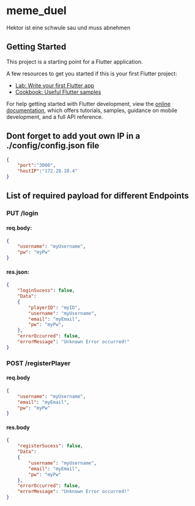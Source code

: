 # meme_duel

Hektor ist eine schwule sau und muss abnehmen

## Getting Started

This project is a starting point for a Flutter application.

A few resources to get you started if this is your first Flutter project:

- [Lab: Write your first Flutter app](https://docs.flutter.dev/get-started/codelab)
- [Cookbook: Useful Flutter samples](https://docs.flutter.dev/cookbook)

For help getting started with Flutter development, view the
[online documentation](https://docs.flutter.dev/), which offers tutorials,
samples, guidance on mobile development, and a full API reference.

## Dont forget to add yout own IP in a ./config/config.json file
```json
{
    "port":"3000",
    "hostIP":"172.20.10.4"
}
```

## List of required payload for different Endpoints
### PUT /login
#### req.body:
```json
{
    "username": "myUsername",
    "pw": "myPw"
}
```
#### res.json:
```json
{
    "loginSucess": false,
    "Data": 
    {
        "playerID": "myID",
        "username": "myUsername",
        "email": "myEmail",
        "pw": "myPw",
    },
    "errorOccurred": false,
    "errorMessage": "Unknown Error occurred!"
}
```
### POST /registerPlayer
#### req.body
```json
{
    "username": "myUsername",
    "email": "myEmail",
    "pw": "myPw"               
}
```
#### res.body
```json
{
    "registerSucess": false,
    "Data": 
    {
        "username": "myUsername",
        "email": "myEmail",
        "pw": "myPw"  
    },
    "errorOccurred": false,
    "errorMessage": "Unknown Error occurred!"
}
```
